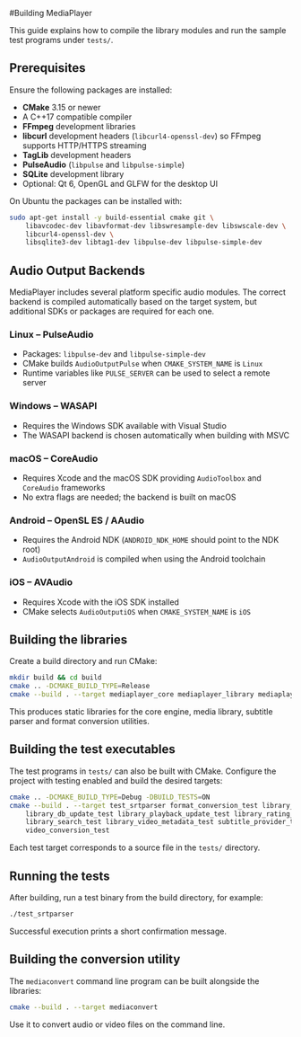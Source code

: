 #Building MediaPlayer

This guide explains how to compile the library modules and run the sample test programs under `tests/`.

## Prerequisites

Ensure the following packages are installed:

- **CMake** 3.15 or newer
- A C++17 compatible compiler
- **FFmpeg** development libraries
- **libcurl** development headers (`libcurl4-openssl-dev`) so FFmpeg supports HTTP/HTTPS streaming
- **TagLib** development headers
- **PulseAudio** (`libpulse` and `libpulse-simple`)
- **SQLite** development library
- Optional: Qt 6, OpenGL and GLFW for the desktop UI

On Ubuntu the packages can be installed with:

```bash
sudo apt-get install -y build-essential cmake git \
    libavcodec-dev libavformat-dev libswresample-dev libswscale-dev \
    libcurl4-openssl-dev \
    libsqlite3-dev libtag1-dev libpulse-dev libpulse-simple-dev
```

## Audio Output Backends

MediaPlayer includes several platform specific audio modules. The correct
backend is compiled automatically based on the target system, but
additional SDKs or packages are required for each one.

### Linux – PulseAudio

- Packages: `libpulse-dev` and `libpulse-simple-dev`
- CMake builds `AudioOutputPulse` when `CMAKE_SYSTEM_NAME` is `Linux`
- Runtime variables like `PULSE_SERVER` can be used to select a remote
  server

### Windows – WASAPI

- Requires the Windows SDK available with Visual Studio
- The WASAPI backend is chosen automatically when building with MSVC

### macOS – CoreAudio

- Requires Xcode and the macOS SDK providing `AudioToolbox` and
  `CoreAudio` frameworks
- No extra flags are needed; the backend is built on macOS

### Android – OpenSL ES / AAudio

- Requires the Android NDK (`ANDROID_NDK_HOME` should point to the NDK
  root)
- `AudioOutputAndroid` is compiled when using the Android toolchain

### iOS – AVAudio

- Requires Xcode with the iOS SDK installed
- CMake selects `AudioOutputiOS` when `CMAKE_SYSTEM_NAME` is `iOS`

## Building the libraries

Create a build directory and run CMake:

```bash
mkdir build && cd build
cmake .. -DCMAKE_BUILD_TYPE=Release
cmake --build . --target mediaplayer_core mediaplayer_library mediaplayer_subtitles mediaplayer_conversion
```

This produces static libraries for the core engine, media library, subtitle parser and format conversion utilities.

## Building the test executables

The test programs in `tests/` can also be built with CMake. Configure the project with testing enabled and build the desired targets:

```bash
cmake .. -DCMAKE_BUILD_TYPE=Debug -DBUILD_TESTS=ON
cmake --build . --target test_srtparser format_conversion_test library_playlist_test \
    library_db_update_test library_playback_update_test library_rating_test \
    library_search_test library_video_metadata_test subtitle_provider_test \
    video_conversion_test
```

Each test target corresponds to a source file in the `tests/` directory.

## Running the tests

After building, run a test binary from the build directory, for example:

```bash
./test_srtparser
```

Successful execution prints a short confirmation message.

## Building the conversion utility

The `mediaconvert` command line program can be built alongside the libraries:

```bash
cmake --build . --target mediaconvert
```

Use it to convert audio or video files on the command line.
